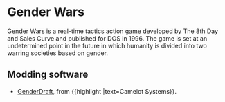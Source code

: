 # Gender Wars

Gender Wars is a real-time tactics action game developed by The 8th Day and Sales Curve and published for DOS in 1996. The game is set at an undetermined point in the future in which humanity is divided into two warring societies based on gender.

## Modding software

* [GenderDraft](genderwars/genderdraft.html), from {{highlight |text=Camelot Systems}}.
